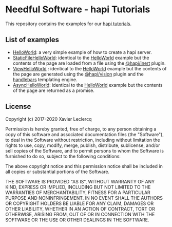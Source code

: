 # Needful Software - hapi Tutorials

This repository contains the examples for our [hapi tutorials](http://www.needfulsoftware.com/hapi/Tutorials).

## List of examples

* [HelloWorld](https://github.com/NeedfulSoftware/hapiTutorials/tree/master/HelloWorld): a very simple example of how
  to create a hapi server.
* [StaticFileHelloWorld](https://github.com/NeedfulSoftware/hapiTutorials/tree/master/StaticFileHelloWorld): identical
  to the [HelloWorld](https://github.com/NeedfulSoftware/hapiTutorials/tree/master/HelloWorld) example but the contents
  of the page are loaded from a file using the [@hapi/inert](https://github.com/hapijs/inert) plugin.
* [ViewHelloWorld](https://github.com/NeedfulSoftware/hapiTutorials/tree/master/ViewHelloWorld) : identical
  to the [HelloWorld](https://github.com/NeedfulSoftware/hapiTutorials/tree/master/HelloWorld) example but the contents
  of the page are generated using the [@hapi/vision](https://github.com/hapijs/vision) plugin and the 
  [handlebars](https://github.com/wycats/handlebars.js) templating engine.
* [AsyncHelloWorld](https://github.com/NeedfulSoftware/hapiTutorials/tree/master/AsyncHelloWorld): identical
  to the [HelloWorld](https://github.com/NeedfulSoftware/hapiTutorials/tree/master/HelloWorld) example but the contents
  of the page are returned as a promise.

## License

Copyright (c) 2017-2020 Xavier Leclercq

Permission is hereby granted, free of charge, to any person obtaining a
copy of this software and associated documentation files (the "Software"),
to deal in the Software without restriction, including without limitation
the rights to use, copy, modify, merge, publish, distribute, sublicense,
and/or sell copies of the Software, and to permit persons to whom the
Software is furnished to do so, subject to the following conditions:

The above copyright notice and this permission notice shall be included in
all copies or substantial portions of the Software.

THE SOFTWARE IS PROVIDED "AS IS", WITHOUT WARRANTY OF ANY KIND, EXPRESS OR
IMPLIED, INCLUDING BUT NOT LIMITED TO THE WARRANTIES OF MERCHANTABILITY,
FITNESS FOR A PARTICULAR PURPOSE AND NONINFRINGEMENT. IN NO EVENT SHALL
THE AUTHORS OR COPYRIGHT HOLDERS BE LIABLE FOR ANY CLAIM, DAMAGES OR OTHER
LIABILITY, WHETHER IN AN ACTION OF CONTRACT, TORT OR OTHERWISE, ARISING
FROM, OUT OF OR IN CONNECTION WITH THE SOFTWARE OR THE USE OR OTHER DEALINGS
IN THE SOFTWARE.
